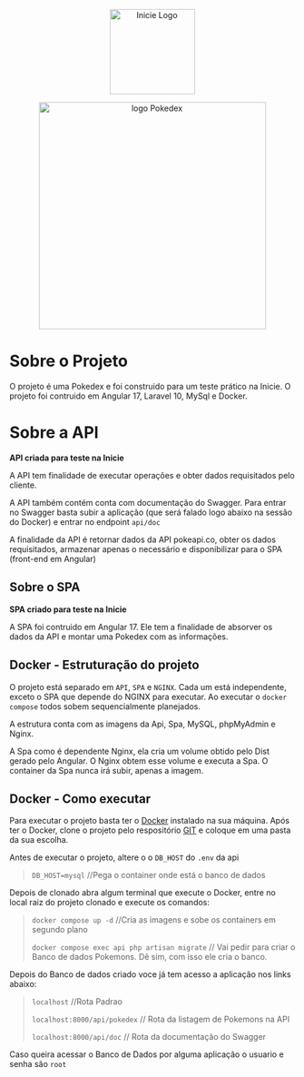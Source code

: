 <p align="center"><a href="https://inicie.digital/" target="_blank"><img src="https://attachments.gupy.io/production/companies/24820/career/54823/images/2024-01-04_14-13_companyLogoUrl.png" width="150" alt="Inicie Logo"></a></p><p align="center"><img src="https://archives.bulbagarden.net/media/upload/4/4b/Pok%C3%A9dex_logo.png" width="400" alt="logo Pokedex"></p>

# Sobre o Projeto

O projeto é uma Pokedex e foi construido para um teste prático na Inicie.
O projeto foi contruido em Angular 17, Laravel 10, MySql e Docker.

# Sobre a API
**API criada para teste na Inicie**

A API tem finalidade de executar operações e obter dados requisitados pelo cliente. 

A API também contém conta com documentação do Swagger.
Para entrar no Swagger basta subir a aplicação (que será falado logo abaixo na sessão do Docker) e entrar no endpoint ```api/doc```

A finalidade da API é retornar dados da API pokeapi.co, obter os dados requisitados, armazenar apenas o necessário e disponibilizar para o SPA (front-end em Angular)


## Sobre o SPA
**SPA criado para teste na Inicie**

A SPA foi contruido em Angular 17. Ele tem a finalidade de absorver os dados da API e montar uma Pokedex com as informações.

## Docker - Estruturação do projeto

O projeto está separado em ```API```, ```SPA``` e ```NGINX```. Cada um está independente, exceto o SPA que depende do NGINX para executar. 
Ao executar o ```docker compose``` todos sobem sequencialmente planejados.

A estrutura conta com as imagens da Api, Spa, MySQL, phpMyAdmin e Nginx.

A Spa como é dependente Nginx, ela cria um volume obtido pelo Dist gerado pelo Angular. O Nginx obtem esse volume e executa a Spa. O container da Spa nunca irá subir, apenas a imagem.

## Docker - Como executar

Para executar o projeto basta ter o [Docker](https://docs.docker.com/get-docker/) instalado na sua máquina.
Após ter o Docker, clone o projeto pelo respositório [GIT](https://github.com/heylucasf/pokedex_inicie) e coloque em uma pasta da sua escolha.

Antes de executar o projeto, altere o o ```DB_HOST``` do ```.env``` da api
> ```DB_HOST=mysql``` //Pega o container onde está o banco de dados
>

Depois de clonado abra algum terminal que execute o Docker, entre no local raiz do projeto clonado e execute os comandos:
> ```docker compose up -d``` //Cria as imagens e sobe os containers em segundo plano
>
> ```docker compose exec api php artisan migrate``` // Vai pedir para criar o Banco de dados Pokemons. Dê sim, com isso ele cria o banco.
>

Depois do Banco de dados criado voce já tem acesso a aplicação nos links abaixo:
> ```localhost``` //Rota Padrao
>
> ```localhost:8000/api/pokedex``` // Rota da listagem de Pokemons na API
>
> ```localhost:8000/api/doc``` // Rota da documentação do Swagger
>

Caso queira acessar o Banco de Dados por alguma aplicação o usuario e senha são ```root```